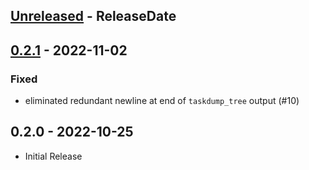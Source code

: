<!-- next-header -->

## [Unreleased] - ReleaseDate
## [0.2.1] - 2022-11-02

### Fixed
- eliminated redundant newline at end of `taskdump_tree` output (#10)

## 0.2.0 - 2022-10-25
- Initial Release

<!-- next-url -->
[Unreleased]: https://github.com/tokio-rs/async-backtrace/compare/async-backtrace-v0.2.1...HEAD
[0.2.1]: https://github.com/tokio-rs/async-backtrace/compare/v.2.0...async-backtrace-v0.2.1
